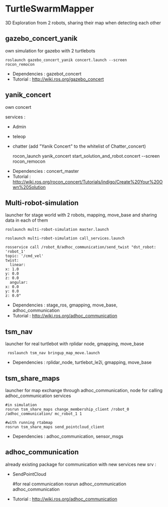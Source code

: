 # TurtleSwarmMapper

3D Exploration from 2 robots, sharing their map when detecting each other

## gazebo_concert_yanik
own simulation for gazebo with 2 turtlebots

    roslaunch gazebo_concert_yanik concert.launch --screen
    rocon_remocon

- Dependencies : gazebot_concert
- Tutorial : http://wiki.ros.org/gazebo_concert

## yanik_concert
own concert

services : 
* Admin
* teleop
* chatter (add "Yanik Concert" to the whitelist of Chatter_concert) 

     rocon_launch yanik_concert start_solution_and_robot.concert --screen
     rocon_remocon

- Dependencies : concert_master
- Tutorial : http://wiki.ros.org/rocon_concert/Tutorials/indigo/Create%20Your%20Own%20Solution

## Multi-robot-simulation
launcher for stage world with 2 robots, mapping, move_base and sharing data in each of them

    roslaunch multi-robot-simulation master.launch

    roslaunch multi-robot-simulation call_services.launch

    rosservice call /robot_0/adhoc_communication/send_twist "dst_robot: 'robot_1'
    topic: '/cmd_vel'
    twist:
      linear:
    x: 1.0
    y: 0.0
    z: 0.0
      angular:
    x: 0.0
    y: 0.0
    z: 0.0" 

- Dependencies : stage_ros, gmapping, move_base, adhoc_communication
- Tutorial : http://wiki.ros.org/adhoc_communication

## tsm_nav
launcher for real turtlebot with rplidar node, gmapping, move_base

     roslaunch tsm_nav bringup_map_move.launch

- Dependencies : rplidar_node, turtlebot_le2i, gmapping, move_base

## tsm_share_maps
launcher for map exchange through adhoc_communication, node for calling adhoc_communication services 

    #in simulation
    rosrun tsm_share_maps change_membership_client /robot_0 /adhoc_communication/ mc_robot_1 1

    #with running rtabmap
    rosrun tsm_share_maps send_pointcloud_client

- Dependencies : adhoc_communication, sensor_msgs

## adhoc_communication
already existing package for communication with new services
new srv :
* SendPointCloud

    #for real communication
    rosrun adhoc_communication adhoc_communication

- Tutorial : http://wiki.ros.org/adhoc_communication
